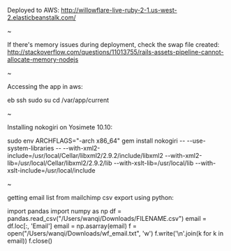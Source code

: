Deployed to AWS: http://willowflare-live-ruby-2-1.us-west-2.elasticbeanstalk.com/

~

If there's memory issues during deployment, check the swap file created:
http://stackoverflow.com/questions/11013755/rails-assets-pipeline-cannot-allocate-memory-nodejs


~


Accessing the app in aws:

eb ssh
sudo su
cd /var/app/current


~

Installing nokogiri on Yosimete 10.10:

sudo env ARCHFLAGS="-arch x86_64" gem install nokogiri -- --use-system-libraries  -- --with-xml2-include=/usr/local/Cellar/libxml2/2.9.2/include/libxml2 --with-xml2-lib=/usr/local/Cellar/libxml2/2.9.2/lib --with-xslt-lib=/usr/local/lib --with-xslt-include=/usr/local/include



~

getting email list from mailchimp csv export using python:

import pandas
import numpy as np
df = pandas.read_csv("/Users/wanqi/Downloads/FILENAME.csv")
email = df.loc[:, 'Email']
email = np.asarray(email)
f = open("/Users/wanqi/Downloads/wf_email.txt", 'w')
f.write('\n'.join(k for k in email))
f.close()